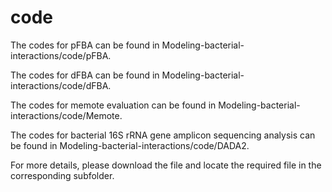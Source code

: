 # code

The codes for pFBA can be found in Modeling-bacterial-interactions/code/pFBA.

The codes for dFBA can be found in Modeling-bacterial-interactions/code/dFBA.

The codes for memote evaluation can be found in Modeling-bacterial-interactions/code/Memote.

The codes for bacterial 16S rRNA gene amplicon sequencing analysis can be found in Modeling-bacterial-interactions/code/DADA2.




For more details, please download the file and locate the required file in the corresponding subfolder.  

